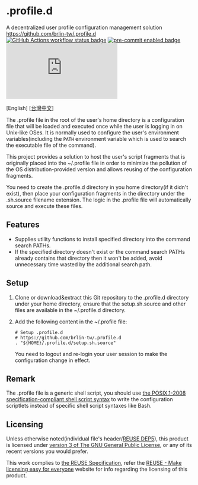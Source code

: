 # .profile.d

A decentralized user profile configuration management solution  
<https://github.com/brlin-tw/.profile.d>  
[![GitHub Actions workflow status badge](https://github.com/brlin-tw/.profile.d/actions/workflows/check-potential-problems.yml/badge.svg "GitHub Actions workflow status")](https://github.com/brlin-tw/.profile.d/actions/workflows/check-potential-problems.yml) [![pre-commit enabled badge](https://img.shields.io/badge/pre--commit-enabled-brightgreen?logo=pre-commit&logoColor=white "This project uses pre-commit to check potential problems")](https://pre-commit.com/) [![REUSE Specification compliance badge](https://api.reuse.software/badge/gitlab.com/brlin-tw/.profile.d "This project complies to the REUSE specification to decrease software licensing costs")](https://api.reuse.software/info/gitlab.com/brlin-tw/.profile.d)

\[English\] \[[台灣中文](README.zh-TW.md)\]

The .profile file in the root of the user's home directory is a configuration file that will be loaded and executed once while the user is logging in on Unix-like OSes.  It is normally used to configure the user's environment variables(including the `PATH` environment variable which is used to search the executable file of the command).

This project provides a solution to host the user's script fragments that is originally placed into the ~/.profile file in order to minimize the pollution of the OS distribution-provided version and allows reusing of the configuration fragments.

You need to create the .profile.d directory in you home directory(if it didn't exist), then place your configuration fragments in the directory under the .sh.source filename extension.  The logic in the .profile file will automatically source and execute these files.

## Features

* Supplies utility functions to install specified directory into the command search PATHs.
* If the specified directory doesn't exist or the command search PATHs already contains that directory then it won't be added, avoid unnecessary time wasted by the additional search path.

## Setup

1. Clone or download&extract this Git repository to the .profile.d directory under your home directory, ensure that the setup.sh.source and other files are available in the ~/.profile.d directory.
1. Add the following content in the ~/.profile file:

    ```shell
    # Setup .profile.d
    # https://github.com/brlin-tw/.profile.d
    . "${HOME}/.profile.d/setup.sh.source"
    ```

    You need to logout and re-login your user session to make the configuration change in effect.

## Remark

The .profile file is a generic shell script, you should use [the POSIX.1-2008 specification-compliant shell script syntax](http://pubs.opengroup.org/onlinepubs/9699919799/utilities/V3_chap02.html) to write the configuration scriptlets instead of specific shell script syntaxes like Bash.

## Licensing

Unless otherwise noted(individual file's header/[REUSE DEP5](.reuse/dep5)), this product is licensed under [version 3 of The GNU General Public License](https://www.gnu.org/licenses/gpl-3.0.html.en), or any of its recent versions you would prefer.

This work complies to [the REUSE Specification](https://reuse.software/spec/), refer the [REUSE - Make licensing easy for everyone](https://reuse.software/) website for info regarding the licensing of this product.
